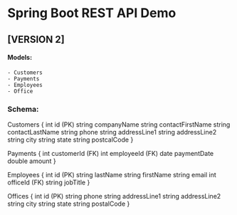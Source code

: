# Spring Boot REST API Demo
## [VERSION 2]

#### Models:
    - Customers
    - Payments
    - Employees
    - Office

### Schema:
Customers {
    int id (PK)
    string companyName
    string contactFirstName
    string contactLastName
    string phone
    string addressLine1
    string addressLine2
    string city
    string state
    string postcalCode
}

Payments {
    int customerId (FK)
    int employeeId (FK)
    date paymentDate
    double amount
}

Employees {
    int id (PK)
    string lastName
    string firstName
    string email
    int officeId (FK)
    string jobTitle
}

Offices {
    int id (PK)
    string phone
    string addressLine1
    string addressLine2
    string city
    string state
    string postalCode
}